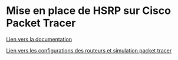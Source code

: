 # Mise en place de HSRP sur Cisco Packet Tracer


[Lien vers la documentation](https://raw.githubusercontent.com/1Tyron140/doc/main/docs/sio/packet_tracer/hsrp/hsrp.pdf)

[Lien vers les configurations des routeurs et simulation packet tracer](https://github.com/1Tyron140/doc/tree/main/docs/sio/packet_tracer/hsrp/)
